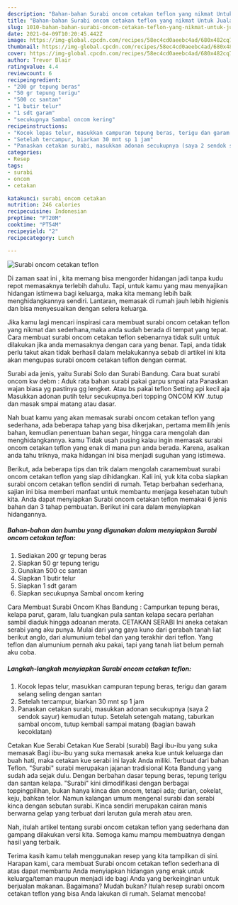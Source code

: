 ```yaml
---
description: "Bahan-bahan Surabi oncom cetakan teflon yang nikmat Untuk Jualan"
title: "Bahan-bahan Surabi oncom cetakan teflon yang nikmat Untuk Jualan"
slug: 1010-bahan-bahan-surabi-oncom-cetakan-teflon-yang-nikmat-untuk-jualan
date: 2021-04-09T10:20:45.442Z
image: https://img-global.cpcdn.com/recipes/58ec4cd0aeebc4ad/680x482cq70/surabi-oncom-cetakan-teflon-foto-resep-utama.jpg
thumbnail: https://img-global.cpcdn.com/recipes/58ec4cd0aeebc4ad/680x482cq70/surabi-oncom-cetakan-teflon-foto-resep-utama.jpg
cover: https://img-global.cpcdn.com/recipes/58ec4cd0aeebc4ad/680x482cq70/surabi-oncom-cetakan-teflon-foto-resep-utama.jpg
author: Trevor Blair
ratingvalue: 4.4
reviewcount: 6
recipeingredient:
- "200 gr tepung beras"
- "50 gr tepung terigu"
- "500 cc santan"
- "1 butir telur"
- "1 sdt garam"
- "secukupnya Sambal oncom kering"
recipeinstructions:
- "Kocok lepas telur, masukkan campuran tepung beras, terigu dan garam selang seling dengan santan"
- "Setelah tercampur, biarkan 30 mnt sp 1 jam"
- "Panaskan cetakan surabi, masukkan adonan secukupnya (saya 2 sendok sayur) kemudian tutup. Setelah setengah matang, taburkan sambal oncom, tutup kembali sampai matang (bagian bawah kecoklatan)"
categories:
- Resep
tags:
- surabi
- oncom
- cetakan

katakunci: surabi oncom cetakan 
nutrition: 246 calories
recipecuisine: Indonesian
preptime: "PT20M"
cooktime: "PT54M"
recipeyield: "2"
recipecategory: Lunch

---
```



![Surabi oncom cetakan teflon](https://img-global.cpcdn.com/recipes/58ec4cd0aeebc4ad/680x482cq70/surabi-oncom-cetakan-teflon-foto-resep-utama.jpg)

Di zaman  saat ini , kita memang bisa mengorder hidangan jadi tanpa kudu repot memasaknya terlebih dahulu. Tapi, untuk kamu yang mau menyajikan hidangan istimewa bagi keluarga, maka kita memang lebih baik menghidangkannya sendiri. Lantaran, memasak di rumah jauh lebih higienis dan bisa menyesuaikan dengan selera keluarga.

Jika kamu lagi mencari inspirasi cara membuat surabi oncom cetakan teflon yang nikmat dan sederhana,maka anda sudah berada di tempat yang tepat. Cara membuat surabi oncom cetakan teflon  sebenarnya tidak sulit untuk dilakukan jika anda memasaknya dengan cara yang benar. Tapi, anda tidak perlu takut akan tidak berhasil dalam melakukannya 
sebab di artikel ini kita akan mengupas surabi oncom cetakan teflon dengan cermat.  

Surabi ada jenis, yaitu Surabi Solo dan Surabi Bandung. Cara buat surabi oncom kw debm : Aduk rata bahan surabi pakai garpu smpai rata Panaskan wajan biasa yg pastinya gg lengket. Atau bs pakai teflon Setting api kecil aja Masukkan adonan putih telur secukupnya.beri topping ONCOM KW .tutup dan masak smpai matang atau dasar.

Nah buat kamu yang akan memasak surabi oncom cetakan teflon yang sederhana, ada beberapa tahap yang bisa dikerjakan, pertama memilih jenis bahan, kemudian penentuan bahan segar, hingga cara mengolah dan menghidangkannya. kamu Tidak usah pusing kalau ingin memasak surabi oncom cetakan teflon yang enak di mana pun anda berada. Karena, asalkan anda  tahu triknya, maka hidangan ini bisa menjadi suguhan yang istimewa.

Berikut, ada beberapa tips dan trik dalam mengolah caramembuat surabi oncom cetakan teflon yang siap dihidangkan. Kali ini, yuk kita coba siapkan surabi oncom cetakan teflon sendiri di rumah. Tetap berbahan sederhana, sajian ini bisa memberi manfaat untuk membantu menjaga kesehatan tubuh kita. Anda dapat menyiapkan Surabi oncom cetakan teflon memakai 6 jenis bahan dan 3 tahap pembuatan. Berikut ini cara dalam menyiapkan hidangannya.

<!--inarticleads1-->

##### Bahan-bahan dan bumbu yang digunakan dalam menyiapkan Surabi oncom cetakan teflon:

1. Sediakan 200 gr tepung beras
1. Siapkan 50 gr tepung terigu
1. Gunakan 500 cc santan
1. Siapkan 1 butir telur
1. Siapkan 1 sdt garam
1. Siapkan secukupnya Sambal oncom kering


Cara Membuat Surabi Oncom Khas Bandung : Campurkan tepung beras, kelapa parut, garam, lalu tuangkan pula santan kelapa secara perlahan sambil diaduk hingga adoanan merata. CETAKAN SERABI Ini aneka cetakan serabi yang aku punya. Mulai dari yang gaya kuno dari gerabah tanah liat berikut anglo, dari alumunium tebal dan yang terakhir dari teflon. Yang teflon dan alumunium pernah aku pakai, tapi yang tanah liat belum pernah aku coba. 

<!--inarticleads2-->

##### Langkah-langkah menyiapkan Surabi oncom cetakan teflon:

1. Kocok lepas telur, masukkan campuran tepung beras, terigu dan garam selang seling dengan santan
1. Setelah tercampur, biarkan 30 mnt sp 1 jam
1. Panaskan cetakan surabi, masukkan adonan secukupnya (saya 2 sendok sayur) kemudian tutup. Setelah setengah matang, taburkan sambal oncom, tutup kembali sampai matang (bagian bawah kecoklatan)


Cetakan Kue Serabi Cetakan Kue Serabi (surabi) Bagi ibu-ibu yang suka memasak Bagi ibu-ibu yang suka memasak aneka kue untuk keluarga dan buah hati, maka cetakan kue serabi ini layak Anda miliki. Terbuat dari bahan Teflon. &#34;Surabi&#34; surabi merupakan jajanan tradisional Kota Bandung yang sudah ada sejak dulu. Dengan berbahan dasar tepung beras, tepung terigu dan santan kelapa. &#34;Surabi&#34; kini dimodifikasi dengan berbagai toppingpilihan, bukan hanya kinca dan oncom, tetapi ada; durian, cokelat, keju, bahkan telor. Namun kalangan umum mengenal surabi dan serabi kinca dengan sebutan surabi. Kinca sendiri merupakan cairan manis berwarna gelap yang terbuat dari larutan gula merah atau aren. 

Nah, itulah artikel tentang  surabi oncom cetakan teflon  yang sederhana dan gampang dilakukan versi kita. Semoga kamu mampu membuatnya dengan hasil yang terbaik. 

Terima kasih kamu telah menggunakan resep yang kita tampilkan di sini. Harapan kami, cara membuat  Surabi oncom cetakan teflon sederhana di atas dapat membantu Anda menyiapkan hidangan yang enak untuk keluarga/teman maupun menjadi ide bagi Anda yang berkeinginan untuk berjualan makanan. Bagaimana? Mudah bukan? Itulah resep surabi oncom cetakan teflon yang bisa Anda lakukan di rumah. Selamat mencoba!

